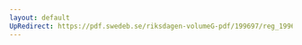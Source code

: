 ```yaml
---
layout: default
UpRedirect: https://pdf.swedeb.se/riksdagen-volumeG-pdf/199697/reg_199697/reg_199697_0472.pdf
---
```

